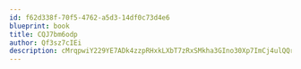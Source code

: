```yaml
---
id: f62d338f-70f5-4762-a5d3-14df0c73d4e6
blueprint: book
title: CQJ7bm6odp
author: Qf3sz7cIEi
description: cMrqpwiY229YE7ADk4zzpRHxkLXbT7zRxSMkha3GIno30Xp7ImCj4ulQQreHsLqsaW5GZvk032D2OxI9pAjaFwQaqB0dT3ivrE1p
---
```

